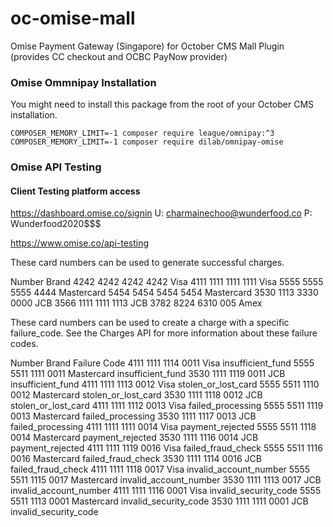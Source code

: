 # oc-omise-mall
Omise Payment Gateway (Singapore) for October CMS Mall Plugin (provides CC checkout and OCBC PayNow provider)


### Omise Ommnipay Installation

You might need to install this package from the root of your October CMS installation.

`
COMPOSER_MEMORY_LIMIT=-1 composer require league/omnipay:^3
COMPOSER_MEMORY_LIMIT=-1 composer require dilab/omnipay-omise
`

### Omise API Testing

#### Client Testing platform access

https://dashboard.omise.co/signin
U: charmainechoo@wunderfood.co
P: Wunderfood2020$$$


https://www.omise.co/api-testing

These card numbers can be used to generate successful charges.

Number	Brand
4242 4242 4242 4242	Visa
4111 1111 1111 1111	Visa
5555 5555 5555 4444	Mastercard
5454 5454 5454 5454	Mastercard
3530 1113 3330 0000	JCB
3566 1111 1111 1113	JCB
3782 8224 6310 005	Amex

These card numbers can be used to create a charge with a specific failure_code. See the Charges API for more information about these failure codes.

Number	Brand	Failure Code
4111 1111 1114 0011	Visa	insufficient_fund
5555 5511 1111 0011	Mastercard	insufficient_fund
3530 1111 1119 0011	JCB	insufficient_fund
4111 1111 1113 0012	Visa	stolen_or_lost_card
5555 5511 1110 0012	Mastercard	stolen_or_lost_card
3530 1111 1118 0012	JCB	stolen_or_lost_card
4111 1111 1112 0013	Visa	failed_processing
5555 5511 1119 0013	Mastercard	failed_processing
3530 1111 1117 0013	JCB	failed_processing
4111 1111 1111 0014	Visa	payment_rejected
5555 5511 1118 0014	Mastercard	payment_rejected
3530 1111 1116 0014	JCB	payment_rejected
4111 1111 1119 0016	Visa	failed_fraud_check
5555 5511 1116 0016	Mastercard	failed_fraud_check
3530 1111 1114 0016	JCB	failed_fraud_check
4111 1111 1118 0017	Visa	invalid_account_number
5555 5511 1115 0017	Mastercard	invalid_account_number
3530 1111 1113 0017	JCB	invalid_account_number
4111 1111 1116 0001	Visa	invalid_security_code
5555 5511 1113 0001	Mastercard	invalid_security_code
3530 1111 1111 0001	JCB	invalid_security_code
